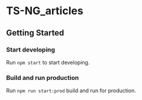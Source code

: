 # TS-NG_articles

## Getting Started

### Start developing

Run `npm start` to start developing.

### Build and run production

Run `npm run start:prod` build and run for production.
